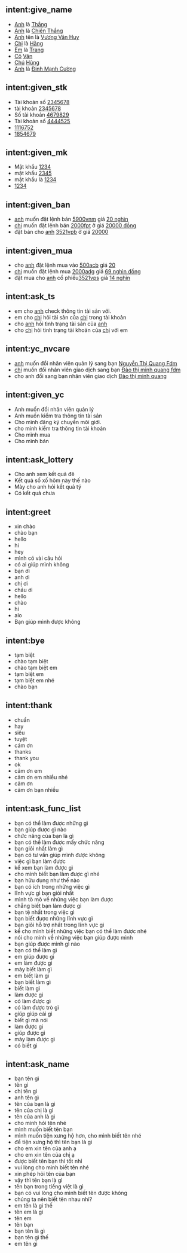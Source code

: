 ## intent:give_name
- [Anh](cust_sex) là [Thắng](cust_name)
- [Anh](cust_sex) là [Chiến Thắng](cust_name)
- [Anh](cust_sex) tên là [Vương Văn Huy](cust_name)
- [Chị](cust_sex) là [Hằng](cust_name)
- [Em](cust_sex) là [Trang](cust_name)
- [Cô](cust_sex) [Vân](cust_name)
- [Chú](cust_sex) [Hùng](cust_name)
- [Anh](cust_sex) là [Đinh Mạnh Cường](cust_name)
## intent:given_stk
- Tài khoản số [2345678](cust_stk)
- tài khoản [2345678](cust_stk)
- Số tài khoản [4679829](cust_stk)
- Tài khoản số [4444525](cust_stk)
- [1116752](cust_stk)
- [1854679](cust_stk)
## intent:given_mk
- Mật khẩu [1234](cust_mk)
- mật khẩu [2345](cust_mk)
- mật khẩu là [1234](cust_mk)
- [1234](cust_mk)
## intent:given_ban
- [anh](cust_sex) muốn đặt lệnh bán [5900](cust_ban)[vnm](cust_cp) giá [20 nghìn](cust_gia)
- [chi](cust_sex) muốn đặt lệnh bán [2000](cust_ban)[fpt](cust_cp) ở giá [20000 đồng](cust_gia)
- đặt bán cho [anh](cust_sex) [3521](cust_ban)[vpb](cust_cp) ở giá [20000](cust_gia)
## intent:given_mua
- cho [anh](cust_sex) đặt lệnh mua vào [500](cust_mua)[acb](cust_cp) giá [20](cust_gia)
- [chi](cust_sex) muốn đặt lệnh mua [2000](cust_mua)[adg](cust_cp) giá [69 nghìn đồng](cust_gia)
- đặt mua cho [anh](cust_sex) cổ phiếu[3521](cust_mua)[vps](cust_cp) giá [14 nghìn](cust_gia)
## intent:ask_ts
- em cho [anh](cust_sex) check thông tin tài sản với.
- em cho [chị](cust_sex) hỏi tài sản của [chị](cust_sex) trong tài khoản
- cho [anh](cust_sex) hỏi tình trạng tài sản của [anh](cust_sex) 
- cho [chị](cust_sex) hỏi tình trạng tài khoản của [chị](cust_sex) với em
## intent:yc_nvcare
- [anh](cust_sex) muốn đổi nhân viên quản lý sang bạn [Nguyễn Thị Quang Fdm](cust_nvcare)
- [chị](cust_sex) muốn đổi nhân viên giao dịch sang bạn [Đào thị minh quang fdm](cust_nvcare)
- cho anh đổi sang bạn nhân viên giao dịch [Đào thị minh quang](cust_nvcare)
## intent:given_yc
- Anh muốn đổi nhân viên quản lý
- Anh muốn kiểm tra thông tin tài sản
- Cho mình đăng ký chuyển môi giới.
- cho mình kiểm tra thông tin tài khoản
- Cho mình mua
- Cho mình bán
## intent:ask_lottery
- Cho anh xem kết quả đê
- Kết quả số xố hôm này thế nào
- Mày cho anh hỏi kết quả tý
- Có kết quả chưa
## intent:greet
- xin chào
- chào bạn
- hello
- hi
- hey
- mình có vài câu hỏi
- có ai giúp mình không
- bạn ơi
- anh ơi
- chị ơi
- cháu ơi
- hello 
- chào 
- hi 
- alo
- Bạn giúp mình được không

## intent:bye
- tạm biệt
- chào tạm biệt
- chào tạm biệt em
- tạm biệt em
- tạm biệt em nhé
- chào bạn


## intent:thank
- chuẩn
- hay
- siêu
- tuyệt
- cám ơn
- thanks
- thank you
- ok
- cảm ơn em
- cảm ơn em nhiều nhé
- cảm ơn
- cảm ơn bạn nhiều

## intent:ask_func_list
- bạn có thể làm được những gì
- bạn giúp được gì nào
- chức năng của bạn là gì
- bạn có thể làm được mấy chức năng
- bạn giỏi nhất làm gì
- bạn có tư vấn giúp mình được không
- việc gì bạn làm được
- kể xem bạn làm được gì
- cho mình biết bạn làm được gì nhé
- bạn hữu dụng như thế nào
- bạn có ích trong những việc gì
- lĩnh vực gì bạn giỏi nhất
- mình tò mò về những việc bạn làm được
- chẳng biết bạn làm được gì
- bạn tệ nhất trong việc gì
- bạn biết được những lĩnh vực gì
- bạn giỏi hỗ trợ nhất trong lĩnh vực gì
- kể cho mình biết những việc bạn có thể làm được nhé
- nói cho mình về những việc bạn giúp được mình
- bạn giúp được mình gì nào
- bạn có thể làm gì
- em giúp được gì
- em làm được gì
- mày biết làm gì
- em biết làm gì
- bạn biết làm gì
- biết làm gì
- làm được gì 
- có làm được gì 
- có làm được trò gì 
- giúp giúp cái gì
- biết gì mà nói
- làm được gì
- giúp được gì
- mày làm được gì
- có biết gì 

## intent:ask_name
- bạn tên gì
- tên gì
- chị tên gì
- anh tên gì
- tên của bạn là gì
- tên của chị là gì
- tên của anh là gì
- cho mình hỏi tên nhé
- mình muốn biết tên bạn
- mình muốn tiện xưng hộ hơn, cho mình biết tên nhé
- để tiện xưng hộ thì tên bạn là gì
- cho em xin tên của anh ạ
- cho em xin tên của chị ạ
- được biết tên bạn thì tốt nhỉ
- vui lòng cho mình biết tên nhé
- xin phép hỏi tên của bạn
- vậy thì tên bạn là gì
- tên bạn trong tiếng việt là gì
- bạn có vui lòng cho mình biết tên được không
- chúng ta nên biết tên nhau nhỉ?
- em tên là gì thế
- tên em là gì
- tên em 
- tên bạn 
- bạn tên là gì 
- bạn tên gì thế
- em tên gì